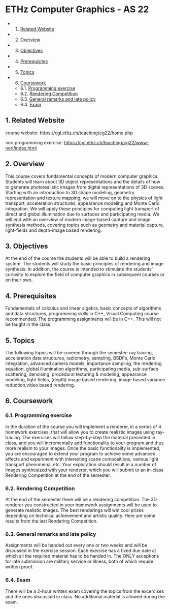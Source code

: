# ETHz Computer Graphics - AS 22
<!-- vscode-markdown-toc -->
* 1. [Related Website](#RelatedWebsite)
* 2. [Overview](#Overview)
* 3. [Objectives](#Objectives)
* 4. [Prerequisites](#Prerequisites)
* 5. [Topics](#Topics)
* 6. [Coursework](#Coursework)
	* 6.1. [Programming exercise](#Programmingexercise)
	* 6.2. [Rendering Competition](#RenderingCompetition)
	* 6.3. [General remarks and late policy](#Generalremarksandlatepolicy)
	* 6.4. [Exam](#Exam)

<!-- vscode-markdown-toc-config
	numbering=true
	autoSave=true
	/vscode-markdown-toc-config -->
<!-- /vscode-markdown-toc -->


##  1. <a name='RelatedWebsite'></a>Related Website

course website: https://cgl.ethz.ch/teaching/cg22/home.php

nori programming exercise: https://cgl.ethz.ch/teaching/cg22/www-nori/index.html

##  2. <a name='Overview'></a>Overview
This course covers fundamental concepts of modern computer graphics. Students will learn about 3D object representations and the details of how to generate photorealistic images from digital representations of 3D scenes. Starting with an introduction to 3D shape modeling, geometry representation and texture mapping, we will move on to the physics of light transport, acceleration structures, appearance modeling and Monte Carlo integration. We will apply these principles for computing light transport of direct and global illumination due to surfaces and participating media. We will end with an overview of modern image-based capture and image synthesis methods, covering topics such as geometry and material capture, light-fields and depth-image based rendering.

##  3. <a name='Objectives'></a>Objectives
At the end of the course the students will be able to build a rendering system. The students will study the basic principles of rendering and image synthesis. In addition, the course is intended to stimulate the students' curiosity to explore the field of computer graphics in subsequent courses or on their own.

##  4. <a name='Prerequisites'></a>Prerequisites
Fundamentals of calculus and linear algebra, basic concepts of algorithms and data structures, programming skills in C++, Visual Computing course recommended. The programming assignments will be in C++. This will not be taught in the class.

##  5. <a name='Topics'></a>Topics
The following topics will be covered through the semester: ray tracing, acceleration data structures, radiometry, sampling, BSDFs, Monte Carlo integration, advanced camera models, importance sampling, the rendering equation, global illumination algorithms, participating media, sub-surface scattering, denoising, procedural texturing & modeling, appearance modeling, light fields, (depth) image based rendering, image based variance reduction,video based rendering.

##  6. <a name='Coursework'></a>Coursework
###  6.1. <a name='Programmingexercise'></a>Programming exercise
In the duration of the course you will implement a renderer, in a series of 4 homework exercises, that will allow you to create realistic images using ray-tracing. The exercises will follow step-by-step the material presented in class, and you will incrementally add functionality to your program and thus more realism to your images. Once the basic functionality is implemented, you are encouraged to extend your program to achieve some advanced effects and experiment with interesting scene compositions, various light transport phenomena, etc. Your exploration should result in a number of images synthesized with your renderer, which you will submit to an in-class Rendering Competition at the end of the semester.

###  6.2. <a name='RenderingCompetition'></a>Rendering Competition
At the end of the semester there will be a rendering competition. The 3D renderer you constructed in your homework assignments will be used to generate realistic images. The best renderings will win cool prizes depending on technical achievement and artistic quality. Here are some results from the last Rendering Competition.

###  6.3. <a name='Generalremarksandlatepolicy'></a>General remarks and late policy
Assignments will be handed out every one or two weeks and will be discussed in the exercise session. Each exercise has a fixed due date at which all the required material has to be handed in. The ONLY exceptions for late submission are military service or illness, both of which require written proof.

###  6.4. <a name='Exam'></a>Exam
There will be a 2-hour written exam covering the topics from the excercises and the ones discussed in class. No additional material is allowed during the exam.
